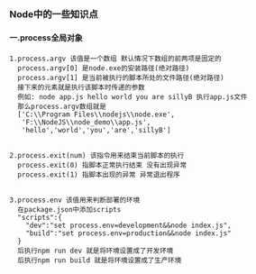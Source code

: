 ### Node中的一些知识点

#### 一.process全局对象
    1.process.argv 该值是一个数组 默认情况下数组的前两项是固定的
      process.argv[0] 是node.exe的安装路径(绝对路径)
      process.argv[1] 是当前被执行的脚本所处的文件路径(绝对路径)
      接下来的元素就是执行该脚本时传递的参数
      例如: node app.js hello world you are sillyB 执行app.js文件
      那么process.argv数组就是
      ['C:\\Program Files\\nodejs\\node.exe',
       'F:\\NodeJS\\node_demo\\app.js',
       'hello','world','you','are','sillyB']
      
      
    2.process.exit(num) 该指令用来结束当前脚本的执行
      process.exit(0) 指脚本正常执行结束 没有出现异常
      process.exit(1) 指脚本出现的异常 异常退出程序 
      
    
    3.process.env 该值用来判断部署的环境
      在package.json中添加scripts
      "scripts":{
        "dev":"set process.env=development&&node index.js",
        "build":"set process.env=production&&node index.js"
      }  
      后执行npm run dev 就是将环境设置成了开发环境
      后执行npm run build 就是将环境设置成了生产环境
